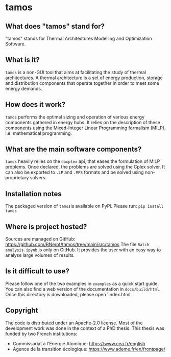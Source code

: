 # tamos

## What does "tamos" stand for?
"tamos" stands for Thermal Architectures Modelling and Optimization Software.

## What is it?
`tamos` is a non-GUI tool that aims at facilitating the study of thermal architectures.
A thermal architecture is a set of energy production, storage and distribution components that operate together in order to meet some energy demands.

## How does it work? 
`tamos` performs the optimal sizing and operation of various energy components gathered in energy hubs.
It relies on the description of these components using the Mixed-Integer Linear Programming formalism (MILP), i.e. mathematical programming.

## What are the main software components?
`tamos` heavily relies on the `docplex` api, that eases the formulation of MILP problems.
Once declared, the problems are solved using the Cplex solver. It can also be exported to `.LP` and `.MPS` formats and be solved using non-proprietary solvers. 

##  Installation notes
The packaged version of `tamos`is available on PyPi. Please run:
`pip install tamos`


## Where is project hosted?
Sources are managed on GitHub: https://github.com/BNerot/tamos/tree/main/src/tamos 
The file `Batch analysis.ipynb` is only on GitHub. It provides the user with an easy way to analyse large volumes of results.

## Is it difficult to use?
Please follow one of the two examples in `examples` as a quick start guide. 
You can also find a web version of the documentation in `docs/build/html`. Once this directory is downloaded, please open 'index.html'. 

## Copyright
The code is distributed under an Apache-2.0 license. 
Most of the development work was done in the context of a PhD thesis. 
This thesis was funded by two French institutions:
- Commissariat à l'Energie Atomique: https://www.cea.fr/english
- Agence de la transition écologique: https://www.ademe.fr/en/frontpage/
